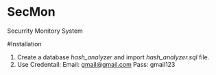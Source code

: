 # SecMon
Securrity Monitory System

#Installation
1. Create a database *hash_analyzer* and import *hash_analyzer.sql* file.
2. Use Credentail: Email: gmail@gmail.com
                   Pass: gmail123
